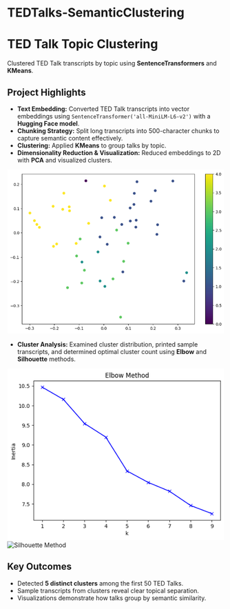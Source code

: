 # TEDTalks-SemanticClustering
# TED Talk Topic Clustering

Clustered TED Talk transcripts by topic using **SentenceTransformers** and **KMeans**.

## Project Highlights

- **Text Embedding:** Converted TED Talk transcripts into vector embeddings using `SentenceTransformer('all-MiniLM-L6-v2')` with a **Hugging Face model**.  
- **Chunking Strategy:** Split long transcripts into 500-character chunks to capture semantic content effectively.  
- **Clustering:** Applied **KMeans** to group talks by topic.  
- **Dimensionality Reduction & Visualization:** Reduced embeddings to 2D with **PCA** and visualized clusters.  

![PCA Scatter Plot](images/pca_plot.png)

- **Cluster Analysis:** Examined cluster distribution, printed sample transcripts, and determined optimal cluster count using **Elbow** and **Silhouette** methods.  

![Elbow Method](images/Elbowmethod.png)  
![Silhouette Method](images/silhouttemethod.png)

## Key Outcomes

- Detected **5 distinct clusters** among the first 50 TED Talks.  
- Sample transcripts from clusters reveal clear topical separation.  
- Visualizations demonstrate how talks group by semantic similarity.

